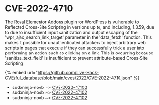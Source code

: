 # CVE-2022-4710

The Royal Elementor Addons plugin for WordPress is vulnerable to Reflected Cross-Site Scripting in versions up to, and including, 1.3.59, due to due to insufficient input sanitization and output escaping of the 'wpr_ajax_search_link_target' parameter in the 'data_fetch' function. This makes it possible for unauthenticated attackers to inject arbitrary web scripts in pages that execute if they can successfully trick a user into performing an action such as clicking on a link. This is occurring because 'sanitize_text_field' is insufficient to prevent attribute-based Cross-Site Scripting

{% embed url="https://github.com/Live-Hack-CVE/full_database/blob/main/cves/2022/CVE-2022-4710.json" %}


* sudoninja-noob ~> [CVE-2022-47102](https://www.alice-snow.ru/2022/database/cve-2022-4710/cve-2022-47102-sudoninja-noob)
* sudoninja-noob ~> [CVE-2022-47102](https://www.alice-snow.ru/2022/database/cve-2022-4710/cve-2022-47102-sudoninja-noob)
* sudoninja-noob ~> [CVE-2022-47102](https://www.alice-snow.ru/2022/database/cve-2022-4710/cve-2022-47102-sudoninja-noob)